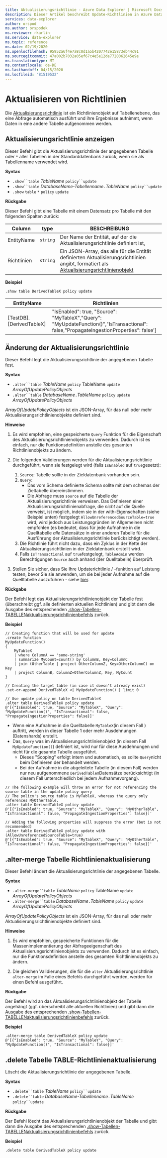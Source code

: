 ```yaml
---
title: Aktualisierungsrichtlinie - Azure Data Explorer | Microsoft Docs
description: Dieser Artikel beschreibt Update-Richtlinien in Azure Data Explorer.
services: data-explorer
author: orspod
ms.author: orspodek
ms.reviewer: rkarlin
ms.service: data-explorer
ms.topic: reference
ms.date: 02/19/2020
ms.openlocfilehash: 95952a6f4e7a8c0d1a5b4207742e15873eb44c91
ms.sourcegitcommit: 47a002b7032a05ef67c4e5e12de7720062645e9e
ms.translationtype: MT
ms.contentlocale: de-DE
ms.lasthandoff: 04/15/2020
ms.locfileid: "81519532"
---
```

# <a name="update-policy"></a>Aktualisieren von Richtlinien

Die [Aktualisierungsrichtlinie](updatepolicy.md) ist ein Richtlinienobjekt auf Tabellenebene, das eine Abfrage automatisch ausführt und ihre Ergebnisse aufnimmt, wenn Daten in eine andere Tabelle aufgenommen werden.

## <a name="show-update-policy"></a>Aktualisierungsrichtlinie anzeigen

Dieser Befehl gibt die Aktualisierungsrichtlinie der angegebenen Tabelle oder `*` aller Tabellen in der Standarddatenbank zurück, wenn sie als Tabellenname verwendet wird.

**Syntax**

* `.show``table` *TableName* `policy``update`
* `.show``table` *DatabaseName-Tabellenname*`.`*TableName* `policy``update`
* `.show` `table` `*` `policy` `update`

**Rückgabe**

Dieser Befehl gibt eine Tabelle mit einem Datensatz pro Tabelle mit den folgenden Spalten zurück:

|Column    |type    |BESCHREIBUNG                                                                                                                                                           |
|----------|--------|----------------------------------------------------------------------------------------------------------------------------------------------------------------------|
|EntityName|`string`|Der Name der Entität, auf der die Aktualisierungsrichtlinie definiert ist,                                                                                                                |
|Richtlinien  |`string`|Ein JSON-Array, das alle für die Entität definierten Aktualisierungsrichtlinien angibt, formatiert als [Aktualisierungsrichtlinienobjekt](updatepolicy.md#the-update-policy-object)|

**Beispiel**

```kusto
.show table DerivedTableX policy update 
```

|EntityName        |Richtlinien                                                                                                                                    |
|------------------|--------------------------------------------------------------------------------------------------------------------------------------------|
|[TestDB]. [DerivedTableX]|"IsEnabled": true, "Source": "MyTableX","Query": "MyUpdateFunction()","IsTransactional": false,"PropagateIngestionProperties": false']|

## <a name="alter-update-policy"></a>Änderung der Aktualisierungsrichtlinie

Dieser Befehl legt die Aktualisierungsrichtlinie der angegebenen Tabelle fest.

**Syntax**

* `.alter``table` *TableName* `policy` TableName `update` *ArrayOfUpdatePolicyObjects*
* `.alter``table` *DatabaseName*`.`*TableName* `policy` `update` *ArrayOfUpdatePolicyObjects*

*ArrayOfUpdatePolicyObjects* ist ein JSON-Array, für das null oder mehr Aktualisierungsrichtlinienobjekte definiert sind.

**Hinweise**

1. Es wird empfohlen, eine gespeicherte `Query` Funktion für die Eigenschaft des Aktualisierungsrichtlinienobjekts zu verwenden.
   Dadurch ist es einfach, nur die Funktionsdefinition anstelle des gesamten Richtlinienobjekts zu ändern.

2. Die folgenden Validierungen werden für die Aktualisierungsrichtlinie durchgeführt, wenn sie festgelegt wird (falls `IsEnabled` auf `true`gesetzt):
    1. `Source`: Tabelle sollte in der Zieldatenbank vorhanden sein.
    2. `Query`: 
        * Das vom Schema definierte Schema sollte mit dem schemas der Zieltabelle übereinstimmen. 
        * Die Abfrage muss `source` auf die Tabelle der Aktualisierungsrichtlinie verweisen. Das Definieren einer Aktualisierungsrichtlinienabfrage, die *nicht* auf die Quelle verweist, ist möglich, indem sie in der with-Eigenschaften (siehe Beispiel unten) festgelegt `AllowUnreferencedSourceTable=true` wird, wird jedoch aus Leistungsgründen im Allgemeinen nicht empfohlen (es bedeutet, dass für jede Aufnahme in die Quelltabelle *alle* Datensätze in einer anderen Tabelle für die Ausführung der Aktualisierungsrichtlinie berücksichtigt werden).
    3. Die Richtlinie führt nicht dazu, dass ein Zyklus in der Kette der Aktualisierungsrichtlinien in der Zieldatenbank erstellt wird.
    4. Falls `IsTransactional` auf `true`festgelegt, `TableAdmin` werden Berechtigungen `Source` auch anhand (der Quelltabelle) überprüft.
  
3. Stellen Sie sicher, dass Sie Ihre Updaterichtlinie / -funktion auf Leistung testen, bevor Sie sie anwenden, um sie bei jeder Aufnahme auf die Quelltabelle auszuführen - siehe [hier](updatepolicy.md#testing-an-update-policys-performance-impact).

**Rückgabe**

Der Befehl legt das Aktualisierungsrichtlinienobjekt der Tabelle fest (überschreibt ggf. alle definierten aktuellen Richtlinien) und gibt dann die Ausgabe des entsprechenden [.show-Tabellen-TABELLENaktualisierungsrichtlinienbefehls](#show-update-policy) zurück.

**Beispiel**

```kusto
// Creating function that will be used for update
.create function 
MyUpdateFunction()
{
    MyTableX
    | where ColumnA == 'some-string'
    | summarize MyCount=count() by ColumnB, Key=ColumnC
    | join (OtherTable | project OtherColumnZ, Key=OtherColumnC) on Key
    | project ColumnB, ColumnZ=OtherColumnZ, Key, MyCount
}

// Creating the target table (in case it doesn't already exist)
.set-or-append DerivedTableX <| MyUpdateFunction() | limit 0

// Use update policy on table DerivedTableX
.alter table DerivedTableX policy update
@'[{"IsEnabled": true, "Source": "MyTableX", "Query": "MyUpdateFunction()", "IsTransactional": false, "PropagateIngestionProperties": false}]'
```

- Wenn eine Aufnahme in die Quelltabelle `MyTableX`(in diesem Fall ) auftritt, werden in dieser Tabelle 1 oder mehr Ausdehnungen (Datenshards) erstellt.
- Das, `Query` was im Aktualisierungsrichtlinienobjekt (in diesem Fall `MyUpdateFunction()`) definiert ist, wird nur für diese Ausdehnungen und nicht für die gesamte Tabelle ausgeführt.
  - Dieses "Scoping" erfolgt intern und automatisch, es sollte `Query`nicht beim Definieren der behandelt werden.
  - Bei der Aufnahme in die abgeleitete Tabelle (in diesem Fall) werden nur neu aufgenommene `DerivedTableX`Datensätze berücksichtigt (in diesem Fall unterschiedlich bei jedem Aufnahmevorgang).


```kusto
// The following example will throw an error for not referencing the source table in the update policy query
// The policy's source table is MyTableX, whereas the query only references MyOtherTable. 
.alter table DerivedTableX policy update
@'[{"IsEnabled": true, "Source": "MyTableX", "Query": "MyOtherTable", "IsTransactional": false, "PropagateIngestionProperties": false}]'

// Adding the following properties will suppress the error (but is not recommended)
.alter table DerivedTableX policy update with (AllowUnreferencedSourceTable=true)
@'[{"IsEnabled": true, "Source": "MyTableX", "Query": "MyOtherTable", "IsTransactional": false, "PropagateIngestionProperties": false}]'

```

## <a name="alter-merge-table-table-policy-update"></a>.alter-merge Tabelle Richtlinienaktualisierung

Dieser Befehl ändert die Aktualisierungsrichtlinie der angegebenen Tabelle.

**Syntax**

* `.alter-merge``table` *TableName* `policy` TableName `update` *ArrayOfUpdatePolicyObjects*
* `.alter-merge``table` *DatabaseName*`.`*TableName* `policy` `update` *ArrayOfUpdatePolicyObjects*

*ArrayOfUpdatePolicyObjects* ist ein JSON-Array, für das null oder mehr Aktualisierungsrichtlinienobjekte definiert sind.

**Hinweise**

1. Es wird empfohlen, gespeicherte Funktionen für die Massenimplementierung der Abfrageeigenschaft des Aktualisierungsrichtlinienobjekts zu verwenden. Dadurch ist es einfach, nur die Funktionsdefinition anstelle des gesamten Richtlinienobjekts zu ändern.

2. Die gleichen Validierungen, die für die `alter` Aktualisierungsrichtlinie `alter-merge` im Falle eines Befehls durchgeführt werden, werden für einen Befehl ausgeführt.

**Rückgabe**

Der Befehl wird an das Aktualisierungsrichtlinienobjekt der Tabelle angehängt (ggf. überschreibt alle aktuellen Richtlinien) und gibt dann die Ausgabe des entsprechenden [.show-Tabellen-TABELLENaktualisierungsrichtlinienbefehls](#show-update-policy) zurück.

**Beispiel**

```kusto
.alter-merge table DerivedTableX policy update 
@'[{"IsEnabled": true, "Source": "MyTableY", "Query": "MyUpdateFunction()", "IsTransactional": false}]'  
``` 

## <a name="delete-table-table-policy-update"></a>.delete Tabelle TABLE-Richtlinienaktualisierung

Löscht die Aktualisierungsrichtlinie der angegebenen Tabelle.

**Syntax**

* `.delete``table` *TableName* `policy``update`
* `.delete``table` *DatabaseName-Tabellenname*`.`*TableName* `policy``update`

**Rückgabe**

Der Befehl löscht das Aktualisierungsrichtlinienobjekt der Tabelle und gibt dann die Ausgabe des entsprechenden [.show-Tabellen-TABELLENaktualisierungsrichtlinienbefehls](#show-update-policy) zurück.

**Beispiel**

```kusto
.delete table DerivedTableX policy update 
```